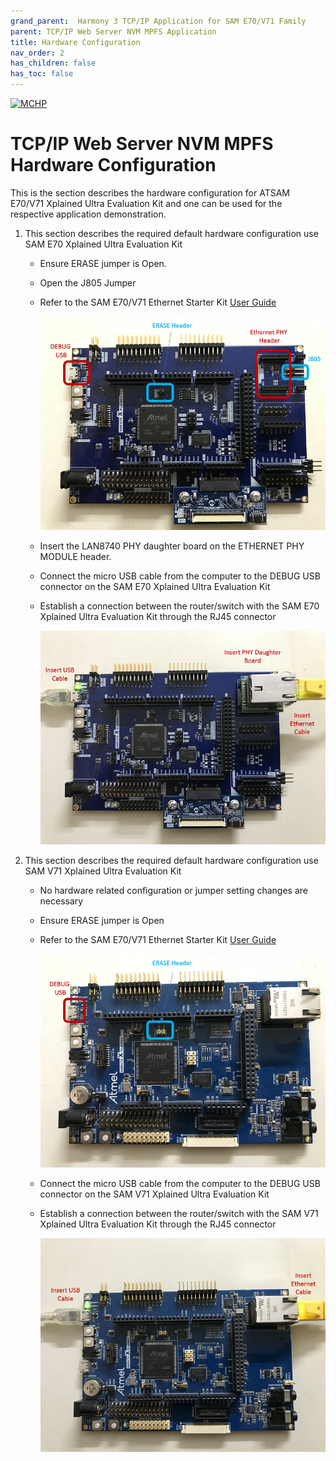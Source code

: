 ```yaml
---
grand_parent:  Harmony 3 TCP/IP Application for SAM E70/V71 Family
parent: TCP/IP Web Server NVM MPFS Application
title: Hardware Configuration
nav_order: 2
has_children: false
has_toc: false
---
```

[![MCHP](https://www.microchip.com/ResourcePackages/Microchip/assets/dist/images/logo.png)](https://www.microchip.com)

# TCP/IP Web Server NVM MPFS Hardware Configuration

This is the section describes the hardware configuration for ATSAM E70/V71 Xplained Ultra Evaluation Kit and one can be used for the respective application demonstration.

1. This section describes the required default hardware configuration use SAM E70 Xplained Ultra Evaluation Kit

    * Ensure ERASE jumper is Open.
    * Open the J805 Jumper

    * Refer to the SAM E70/V71 Ethernet Starter Kit [User Guide](http://ww1.microchip.com/downloads/en/DeviceDoc/SAME70_Xplained_Ultra_Evaluation_User's%20Guide_DS70005389B.pdf)

      ![required_hardware](images/SAM_E70_XULT.png)

    * Insert the LAN8740 PHY daughter board on the ETHERNET PHY MODULE header.
    * Connect the micro USB cable from the computer to the DEBUG USB connector on the SAM E70 Xplained Ultra Evaluation Kit
    * Establish a connection between the router/switch with the SAM E70 Xplained Ultra Evaluation Kit through the RJ45 connector

      ![required_hardware](images/SAM_E70_XULT_USB_ETHERNET.png)

2. This section describes the required default hardware configuration use SAM V71 Xplained Ultra Evaluation Kit
    * No hardware related configuration or jumper setting changes are necessary
    * Ensure ERASE jumper is Open
    * Refer to the SAM E70/V71 Ethernet Starter Kit [User Guide](http://ww1.microchip.com/downloads/en/DeviceDoc/Atmel-42408-SAMV71-Xplained-Ultra_User-Guide.pdf)

      ![required_hardware](images/SAM_V71_XULT.png)

    * Connect the micro USB cable from the computer to the DEBUG USB connector on the SAM V71 Xplained Ultra Evaluation Kit

    * Establish a connection between the router/switch with the SAM V71 Xplained Ultra Evaluation Kit through the RJ45 connector

      ![required_hardware](images/SAM_V71_XULT_USB_ETHERNET.png)
